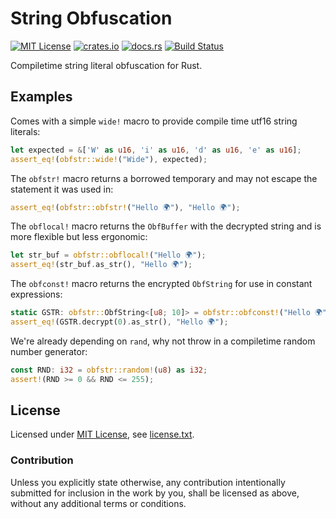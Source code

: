 String Obfuscation
==================

[![MIT License](https://img.shields.io/badge/License-MIT-yellow.svg)](https://opensource.org/licenses/MIT)
[![crates.io](https://img.shields.io/crates/v/obfstr.svg)](https://crates.io/crates/obfstr)
[![docs.rs](https://docs.rs/obfstr/badge.svg)](https://docs.rs/obfstr)
[![Build Status](https://travis-ci.org/CasualX/obfstr.svg?branch=master)](https://travis-ci.org/CasualX/obfstr)

Compiletime string literal obfuscation for Rust.

Examples
--------

Comes with a simple `wide!` macro to provide compile time utf16 string literals:

```rust
let expected = &['W' as u16, 'i' as u16, 'd' as u16, 'e' as u16];
assert_eq!(obfstr::wide!("Wide"), expected);
```

The `obfstr!` macro returns a borrowed temporary and may not escape the statement it was used in:

```rust
assert_eq!(obfstr::obfstr!("Hello 🌍"), "Hello 🌍");
```

The `obflocal!` macro returns the `ObfBuffer` with the decrypted string and is more flexible but less ergonomic:

```rust
let str_buf = obfstr::obflocal!("Hello 🌍");
assert_eq!(str_buf.as_str(), "Hello 🌍");
```

The `obfconst!` macro returns the encrypted `ObfString` for use in constant expressions:

```rust
static GSTR: obfstr::ObfString<[u8; 10]> = obfstr::obfconst!("Hello 🌍");
assert_eq!(GSTR.decrypt(0).as_str(), "Hello 🌍");
```

We're already depending on `rand`, why not throw in a compiletime random number generator:

```rust
const RND: i32 = obfstr::random!(u8) as i32;
assert!(RND >= 0 && RND <= 255);
```

License
-------

Licensed under [MIT License](https://opensource.org/licenses/MIT), see [license.txt](license.txt).

### Contribution

Unless you explicitly state otherwise, any contribution intentionally submitted
for inclusion in the work by you, shall be licensed as above, without any additional terms or conditions.
